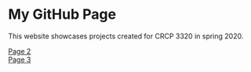 # My GitHub Page

This website showcases projects created for CRCP 3320 in spring 2020.

[Page 2](page2.md) </br>
[Page 3](page3.html)
